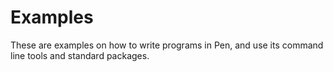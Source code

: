 # Examples

These are examples on how to write programs in Pen, and use its command line tools and standard packages.
